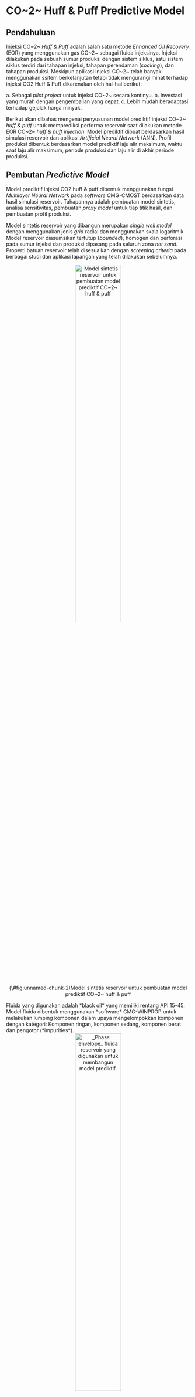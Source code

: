 # CO~2~ Huff & Puff Predictive Model



## Pendahuluan

Injeksi CO~2~ *Huff & Puff* adalah salah satu metode *Enhanced Oil Recovery* (EOR) yang menggunakan gas CO~2~ sebagai fluida injeksinya. Injeksi dilakukan pada sebuah sumur produksi dengan sistem siklus, satu sistem siklus terdiri dari tahapan injeksi, tahapan perendaman (*soaking*), dan tahapan produksi. Meskipun aplikasi injeksi CO~2~ telah banyak menggunakan ssitem berkelanjutan tetapi tidak mengurangi minat terhadap injeksi CO2 Huff & Puff dikarenakan oleh hal-hal berikut:

a. Sebagai *pilot project* untuk injeksi CO~2~ secara kontinyu.
b. Investasi yang murah dengan pengembalian yang cepat.
c. Lebih mudah beradaptasi terhadap gejolak harga minyak.

Berikut akan dibahas mengenai penyusunan model prediktif injeksi CO~2~ *huff & puff* untuk memprediksi performa reservoir saat dilakukan metode EOR CO~2~ *huff & puff injection*. Model prediktif dibuat berdasarkan hasil simulasi reservoir dan aplikasi *Artificial Neural Network* (ANN). Profil produksi dibentuk berdasarkan model prediktif laju alir maksimum, waktu saat laju alir maksimum, periode produksi dan laju alir di akhir periode produksi.

## Pembutan _Predictive Model_

Model prediktif injeksi CO2 huff & puff dibentuk menggunakan fungsi *Multilayer Neural Network* pada *software C*MG-CMOST berdasarkan data hasil simulasi reservoir. Tahapannya adalah pembuatan model sintetis, analisa sensitivitas, pembuatan *proxy model* untuk tiap titik hasil, dan pembuatan profil produksi.

Model sintetis reservoir yang dibangun merupakan *single well model* dengan menggunakan jenis *grid* radial dan menggunakan skala logaritmik. Model reservoir diasumsikan tertutup (*bounded*), homogen dan perforasi pada sumur injeksi dan produksi dipasang pada seluruh zona *net sand*. Properti batuan reservoir telah disesuaikan dengan *screening criteria* pada berbagai studi dan aplikasi lapangan yang telah dilakukan sebelumnya.
<div class="figure" style="text-align: center">
<img src="images/co2huffnpuff/sintesis.png" alt="Model sintetis reservoir untuk pembuatan model prediktif CO~2~ huff &amp; puff" width="50%" />
<p class="caption">(\#fig:unnamed-chunk-2)Model sintetis reservoir untuk pembuatan model prediktif CO~2~ huff & puff</p>
</div>
Fluida yang digunakan adalah *black oil* yang memiliki rentang API 15-45. Model fluida dibentuk menggunakan *software* CMG-WINPROP untuk melakukan lumping komponen dalam upaya mengelompokkan komponen dengan kategori: Komponen ringan, komponen sedang, komponen berat dan pengotor (*impurities*).
<div class="figure" style="text-align: center">
<img src="images/co2huffnpuff/phase.png" alt="_Phase envelope_ fluida reservoir yang digunakan untuk membangun model prediktif." width="50%" />
<p class="caption">(\#fig:unnamed-chunk-3)_Phase envelope_ fluida reservoir yang digunakan untuk membangun model prediktif.</p>
</div>
Kurva permeabilitas relatif dibangun menggunakan Persamaan Corey.

Untuk permeabilitas relatif minyak dan air ditentukan dengan persamaan berikut ini:
$$k_{ro} = (k_{rocw}) \left[ \frac{1-S_{w}-S_{orw}}{1-S_{wc}-S_{orw}} \right]^{n_o}...(1)$$
$$k_{rw} = (k_{rwiro}) \left[ \frac{S_{w}-S_{wc}}{1-S_{wc}-S_{orw}} \right]^{n_{ow}}...(2)$$
<div class="figure" style="text-align: center">
<img src="images/chemicalhnp/oilwater.png" alt="Kurva permeabilitas relatif minyak-air" width="50%" />
<p class="caption">(\#fig:unnamed-chunk-4)Kurva permeabilitas relatif minyak-air</p>
</div>
Berikut asumsi yang digunakan dalam membuat tabel permeabilitas relatif minyak dan gas:
$$S_{wc}=S_{wcrit}...(3)$$
$$S_{orw}=S_{oirw}...(4)$$
Untuk permeabilitas relatif _liquid_ dan gas ditentukan dengan persamaan berikut ini:
$$k_{rog} = (k_{rogcg})\left[ \frac{1-S_{g}-S_{Lc}}{1-S_{gc}-S_{Lc}} \right]^{n_{og}}...(5)$$
$$k_{rg} = (k_{rgci}) \left[ \frac{S_{g}-S_{gc}}{1-S_{gc}-S_{Lc}} \right]^{n_g}...(6)$$
<div class="figure" style="text-align: center">
<img src="images/chemicalhnp/oilgas.png" alt="Kurva permeabilitas relatif liquid-gas" width="50%" />
<p class="caption">(\#fig:unnamed-chunk-5)Kurva permeabilitas relatif liquid-gas</p>
</div>
Berikut asumsi yang digunakan dalam membuat tabel permeabilitas relatif _liquid_-gas:
$$S_{wcon} = S_{Lcon}$$
$$S_{Lrg} = S_{Lcon}+S_{org}$$
$$S_{gc} = S_{gcrit}$$
$$N_o = N_g$$
$$N_{ow} = N_{og}$$

Tekanan alir produksi bawah sumur di-*set* dua pertiga dari tekanan reservoir, hal ini dilakukan sebagai best practice pada aplikasi dilapangan yang menggunakan *inflow performance relationship* dalam menentukan tekanan dasar sumur (P~wf~). Parameter operasi adalah total gas CO~2~ yang diinjeksikan. Gas yang diinjeksikan adalah CO~2~ murni tanpa campuran. Injeksi dilakukan selama beberapa hari yang diikuti oleh waktu peremdaman (*soaking time*) dan selanjutnya sumur dibuka untuk diproduksikan (*Put on Production*). Sumur akan diproduksikan hingga mencapai limit ekomosisnya yaitu sekitar 2 STB/D.

Analisa sensitivitas dilakukan menggunakan fungsi CMOST pada software CMG, dengan menggunakan metode *Response Surface Methodology*. Metode ini digunakan untuk menentukan hubungan antara variabel *input* (parameter) dan respon (*objective function*). Seluruh parameter divariasikan dalam sejumlah eksperimen yang dibuat menggunakan *Latin Hypercube Method* dan respon dari seluruh eksperimen akan digunakan untuk membentuk sebuah *proxy model*.

Ada 21 parameter yang divariasikan, dengan *range* nilai masing-masing parameter yang berbeda. Tabel 1 menunjukkan parameter-parameter dan variasi nilainya:

|No|Parameter|Satuan|Min|Max|Keterangan|
|:---:|:---:|:---:|:---:|:---:|:---:|
|1 | _Luas area pattern_ (A)|acre|5|10||
|2 | Ketebalan _net pay_(h)|ft|10|100||
|3 |Porositas|%|0.1|0.25||
|4 |Permeabilitas Lateral|mD|10|300||
|5 |kv/kh _Ratio_|fraksi|0.1|0.3||
|6 |Densitas Fluida Reservoir|$^\circ$API|15|45|SG 0.7978 - 0.9599|
|7 |Temperatur Reservoir |$^\circ$F|100|200||
|8 | _Slug_ Injeksi CO~2~|SCF|500000|15000000||
|9 |Tekanan Reservoir|psia|500|2000||
|10|Saturasi Air|fraksi|0.4|0.74||
|11| Swcon||0.125|0.4||
|12 |Krocw ||0.4|0.95||
|13 |Krwcw ||0.15|0.7||
|14 |Sorg||0|0.2||
|15 |Nw||1|3||
|16 |Now||1|5||
|17 |BHP|Psia|263|1950||
|18 |Sgcon||0|0.1||
|19 |Krgcl||0.5|1||
|20 |Hari Injeksi|Hari|1|5||
|20 |Hari _Soaking_|Hari|5|40||

Table: <span style="color: grey;"> Tabel 12.1: _Range_ Nilai Parameter _Input_ Untuk Studi Sensitivitas dan Pembuatan _Proxy Model_ </span>

Respon yang diukur adalah volume produksi dan laju alir fluida. Dari respon tersebut akan direkam nilai produksi kumulatif, laju alir maksimum (Q~max~), dan periode produksi (t~stop~). Masing-masing respon ini akan dibentuk _proxy model_-nya untuk membangun profil produksi suatu fluida reservoir.
<div class="figure" style="text-align: center">
<img src="images/co2huffnpuff/proxy.png" alt="Pembangunan profil produksi fluida reservoir berdasarkan _proxy model_" width="50%" />
<p class="caption">(\#fig:unnamed-chunk-6)Pembangunan profil produksi fluida reservoir berdasarkan _proxy model_</p>
</div>
_Proxy model_ dibuat berdasarkan hubungan parameter dan respon pada fungsi CMOST pada _software_ komersial CMG. Ada 2 jenis _proxy model_ yang dapat dibentuk: _Polynomial Regression_ dan _Neural Network_. Setelah membandingkan keakuratan kedua jenis model, jenis _proxy model_ yang dominan digunakan adalah _Neural Network_, tipe _Multilayer Neural Network_. 

Jumlah eksperimen simulasi yang digunakan untuk membangun _proxy model_ adalah 7000 eksperimen, dengan jumlah perbandingan data _training_ dan data testing sebesar 80%-20%.

Profil produksi akan dibentuk menggunakan _proxy model_ variabel-variabel respon di atas untuk fluida minyak, air, gas, dan _liquid_ seperti tertera pada Tabel 2. Di bawah ini akan dilampirkan seluruh _proxy model_ pembentuk profil produksi dalam bentuk weighting dari _neural network architecture_.

|Type|Proxy|R^2^ Training|R^2^ Testing|
|:---:|:---:|:---:|:---:|
|Oil|Cummulative Oil/ N~p~|0.99|0.97|
|Oil|Max Oil Production|0.98|0.89|
|Field|Water Saturation (EndSim)|0.99|0.99|
|Field|Pressure (EndSim)|0.99|0.99|

Table: <span style="color: grey;"> Tabel 12.2:Jumlah _Proxy Model_ yang Dibentuk untuk Profil Produksi Berbagai Fluida Reservoir </span>
